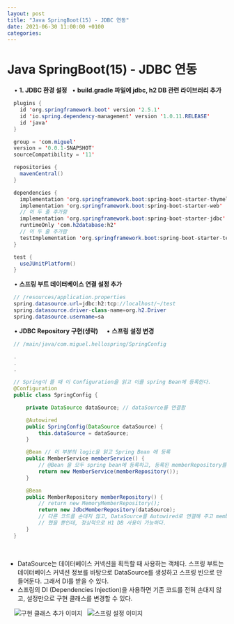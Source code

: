 ```yaml
---
layout: post
title: "Java SpringBoot(15) - JDBC 연동"
date: 2021-06-30 11:00:00 +0100
categories:
---
```


# Java SpringBoot(15) - JDBC 연동

&nbsp;
&nbsp;
• **1. JDBC 환경 설정**
&nbsp;
• **build.gradle 파일에 jdbc, h2 DB 관련 라이브러리 추가**

```java
  plugins {
	id 'org.springframework.boot' version '2.5.1'
	id 'io.spring.dependency-management' version '1.0.11.RELEASE'
	id 'java'
  }

  group = 'com.miguel'
  version = '0.0.1-SNAPSHOT'
  sourceCompatibility = '11'

  repositories {
    mavenCentral()
  }

  dependencies {
    implementation 'org.springframework.boot:spring-boot-starter-thymeleaf'
    implementation 'org.springframework.boot:spring-boot-starter-web'
    // 이 두 줄 추가함
    implementation 'org.springframework.boot:spring-boot-starter-jdbc'
    runtimeOnly 'com.h2database:h2'
    // 이 두 줄 추가함
    testImplementation 'org.springframework.boot:spring-boot-starter-test'
  }

  test {
    useJUnitPlatform()
  }
```

&nbsp;
&nbsp;
• **스프링 부트 데이터베이스 연결 설정 추가**

```java
  // /resources/application.properties
  spring.datasource.url=jdbc:h2:tcp://localhost/~/test
  spring.datasource.driver-class-name=org.h2.Driver
  spring.datasource.username=sa
```

&nbsp;
&nbsp;
• **JDBC Repository 구현(생략)**
&nbsp;
&nbsp;
• **스프링 설정 변경**

```java
  // /main/java/com.miguel.hellospring/SpringConfig

  .
  .
  .

  // Spring이 뜰 때 이 Configuration을 읽고 이를 spring Bean에 등록한다.
  @Configuration
  public class SpringConfig {

      private DataSource dataSource; // dataSource를 연결함

      @Autowired
      public SpringConfig(DataSource dataSource) {
          this.dataSource = dataSource;
      }

      @Bean // 이 부분의 logic을 읽고 Spring Bean 에 등록
      public MemberService memberService() {
          // @Bean 을 모두 spring bean에 등록하고, 등록된 memberRepository를 MemberService에 넣어준다.
          return new MemberService(memberRepository());
      }

      @Bean
      public MemberRepository memberRepository() {
          // return new MemoryMemberRepository();
          return new JdbcMemberRepository(dataSource);
          // 다른 코드를 손대지 않고, DataSource를 Autowired로 연결해 주고 memberRepository를 변경해 주기만
          // 했을 뿐인데, 정상적으로 H1 DB 사용이 가능하다.
      }
  }
```

&nbsp;

- DataSource는 데이터베이스 커넥션을 획득할 때 사용하는 객체다. 스프링 부트는 데이터베이스 커넥션 정보를 바탕으로 DataSource를 생성하고 스프링 빈으로 만들어둔다. 그래서 DI를 받을 수 있다.
- 스프링의 DI (Dependencies Injection)을 사용하면 기존 코드를 전혀 손대지 않고, 설정만으로 구현 클래스를 변경할 수 있다.

&nbsp;
&nbsp;
![구현 클래스 추가 이미지](../../../../assets/images/AddClass.png)
&nbsp;
![스프링 설정 이미지](../../../../assets/images/SpringConfig.png)
&nbsp;
